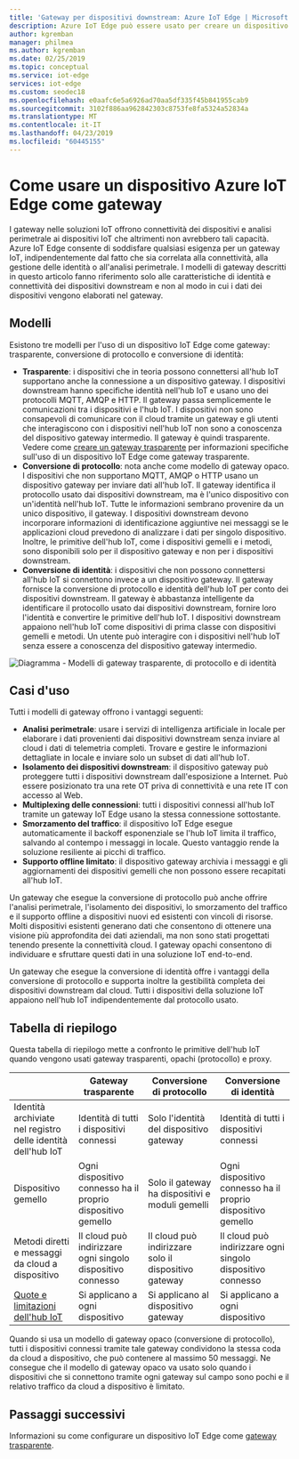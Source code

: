 ```yaml
---
title: 'Gateway per dispositivi downstream: Azure IoT Edge | Microsoft Docs'
description: Azure IoT Edge può essere usato per creare un dispositivo gateway trasparente, opaco o proxy che invia i dati da più dispositivi downstream al cloud o li elabora in locale.
author: kgremban
manager: philmea
ms.author: kgremban
ms.date: 02/25/2019
ms.topic: conceptual
ms.service: iot-edge
services: iot-edge
ms.custom: seodec18
ms.openlocfilehash: e0aafc6e5a6926ad70aa5df335f45b841955cab9
ms.sourcegitcommit: 3102f886aa962842303c8753fe8fa5324a52834a
ms.translationtype: MT
ms.contentlocale: it-IT
ms.lasthandoff: 04/23/2019
ms.locfileid: "60445155"
---
```

# <a name="how-an-iot-edge-device-can-be-used-as-a-gateway"></a>Come usare un dispositivo Azure IoT Edge come gateway

I gateway nelle soluzioni IoT offrono connettività dei dispositivi e analisi perimetrale ai dispositivi IoT che altrimenti non avrebbero tali capacità. Azure IoT Edge consente di soddisfare qualsiasi esigenza per un gateway IoT, indipendentemente dal fatto che sia correlata alla connettività, alla gestione delle identità o all'analisi perimetrale. I modelli di gateway descritti in questo articolo fanno riferimento solo alle caratteristiche di identità e connettività dei dispositivi downstream e non al modo in cui i dati dei dispositivi vengono elaborati nel gateway.

## <a name="patterns"></a>Modelli

Esistono tre modelli per l'uso di un dispositivo IoT Edge come gateway: trasparente, conversione di protocollo e conversione di identità:
* **Trasparente**: i dispositivi che in teoria possono connettersi all'hub IoT supportano anche la connessione a un dispositivo gateway. I dispositivi downstream hanno specifiche identità nell'hub IoT e usano uno dei protocolli MQTT, AMQP e HTTP. Il gateway passa semplicemente le comunicazioni tra i dispositivi e l'hub IoT. I dispositivi non sono consapevoli di comunicare con il cloud tramite un gateway e gli utenti che interagiscono con i dispositivi nell'hub IoT non sono a conoscenza del dispositivo gateway intermedio. Il gateway è quindi trasparente. Vedere come [creare un gateway trasparente](how-to-create-transparent-gateway.md) per informazioni specifiche sull'uso di un dispositivo IoT Edge come gateway trasparente.
* **Conversione di protocollo**: nota anche come modello di gateway opaco. I dispositivi che non supportano MQTT, AMQP o HTTP usano un dispositivo gateway per inviare dati all'hub IoT. Il gateway identifica il protocollo usato dai dispositivi downstream, ma è l'unico dispositivo con un'identità nell'hub IoT. Tutte le informazioni sembrano provenire da un unico dispositivo, il gateway. I dispositivi downstream devono incorporare informazioni di identificazione aggiuntive nei messaggi se le applicazioni cloud prevedono di analizzare i dati per singolo dispositivo. Inoltre, le primitive dell'hub IoT, come i dispositivi gemelli e i metodi, sono disponibili solo per il dispositivo gateway e non per i dispositivi downstream.
* **Conversione di identità**: i dispositivi che non possono connettersi all'hub IoT si connettono invece a un dispositivo gateway. Il gateway fornisce la conversione di protocollo e identità dell'hub IoT per conto dei dispositivi downstream. Il gateway è abbastanza intelligente da identificare il protocollo usato dai dispositivi downstream, fornire loro l'identità e convertire le primitive dell'hub IoT. I dispositivi downstream appaiono nell'hub IoT come dispositivi di prima classe con dispositivi gemelli e metodi. Un utente può interagire con i dispositivi nell'hub IoT senza essere a conoscenza del dispositivo gateway intermedio.

![Diagramma - Modelli di gateway trasparente, di protocollo e di identità](./media/iot-edge-as-gateway/edge-as-gateway.png)

## <a name="use-cases"></a>Casi d'uso
Tutti i modelli di gateway offrono i vantaggi seguenti:
* **Analisi perimetrale**: usare i servizi di intelligenza artificiale in locale per elaborare i dati provenienti dai dispositivi downstream senza inviare al cloud i dati di telemetria completi. Trovare e gestire le informazioni dettagliate in locale e inviare solo un subset di dati all'hub IoT. 
* **Isolamento dei dispositivi downstream**: il dispositivo gateway può proteggere tutti i dispositivi downstream dall'esposizione a Internet. Può essere posizionato tra una rete OT priva di connettività e una rete IT con accesso al Web. 
* **Multiplexing delle connessioni**: tutti i dispositivi connessi all'hub IoT tramite un gateway IoT Edge usano la stessa connessione sottostante.
* **Smorzamento del traffico**: il dispositivo IoT Edge esegue automaticamente il backoff esponenziale se l'hub IoT limita il traffico, salvando al contempo i messaggi in locale. Questo vantaggio rende la soluzione resiliente ai picchi di traffico.
* **Supporto offline limitato**: il dispositivo gateway archivia i messaggi e gli aggiornamenti dei dispositivi gemelli che non possono essere recapitati all'hub IoT.

Un gateway che esegue la conversione di protocollo può anche offrire l'analisi perimetrale, l'isolamento dei dispositivi, lo smorzamento del traffico e il supporto offline a dispositivi nuovi ed esistenti con vincoli di risorse. Molti dispositivi esistenti generano dati che consentono di ottenere una visione più approfondita dei dati aziendali, ma non sono stati progettati tenendo presente la connettività cloud. I gateway opachi consentono di individuare e sfruttare questi dati in una soluzione IoT end-to-end.

Un gateway che esegue la conversione di identità offre i vantaggi della conversione di protocollo e supporta inoltre la gestibilità completa dei dispositivi downstream dal cloud. Tutti i dispositivi della soluzione IoT appaiono nell'hub IoT indipendentemente dal protocollo usato.

## <a name="cheat-sheet"></a>Tabella di riepilogo
Questa tabella di riepilogo mette a confronto le primitive dell'hub IoT quando vengono usati gateway trasparenti, opachi (protocollo) e proxy.

| &nbsp; | Gateway trasparente | Conversione di protocollo | Conversione di identità |
|--------|-------------|--------|--------|
| Identità archiviate nel registro delle identità dell'hub IoT | Identità di tutti i dispositivi connessi | Solo l'identità del dispositivo gateway | Identità di tutti i dispositivi connessi |
| Dispositivo gemello | Ogni dispositivo connesso ha il proprio dispositivo gemello | Solo il gateway ha dispositivi e moduli gemelli | Ogni dispositivo connesso ha il proprio dispositivo gemello |
| Metodi diretti e messaggi da cloud a dispositivo | Il cloud può indirizzare ogni singolo dispositivo connesso | Il cloud può indirizzare solo il dispositivo gateway | Il cloud può indirizzare ogni singolo dispositivo connesso |
| [Quote e limitazioni dell'hub IoT](../iot-hub/iot-hub-devguide-quotas-throttling.md) | Si applicano a ogni dispositivo | Si applicano al dispositivo gateway | Si applicano a ogni dispositivo |

Quando si usa un modello di gateway opaco (conversione di protocollo), tutti i dispositivi connessi tramite tale gateway condividono la stessa coda da cloud a dispositivo, che può contenere al massimo 50 messaggi. Ne consegue che il modello di gateway opaco va usato solo quando i dispositivi che si connettono tramite ogni gateway sul campo sono pochi e il relativo traffico da cloud a dispositivo è limitato.

## <a name="next-steps"></a>Passaggi successivi
Informazioni su come configurare un dispositivo IoT Edge come [gateway trasparente](how-to-create-transparent-gateway.md).
